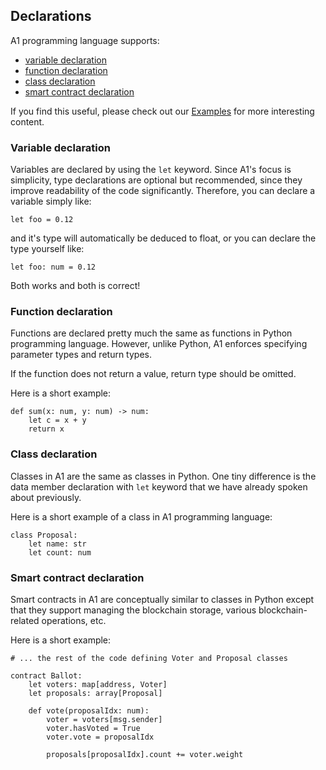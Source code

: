 ## Declarations

A1 programming language supports:

- [variable declaration](#variable-declaration)
- [function declaration](#function-declaration)
- [class declaration](#class-declaration)
- [smart contract declaration](#smart-contract-declaration)

If you find this useful, please check out our [Examples](../Examples) for more interesting content.

### Variable declaration

Variables are declared by using the `let` keyword. Since A1's focus is simplicity, type declarations are optional but recommended, since they improve readability of the code significantly. Therefore, you can declare a variable simply like:

```
let foo = 0.12
```

and it's type will automatically be deduced to float, or you can declare the type yourself like:

```
let foo: num = 0.12
```

Both works and both is correct!

### Function declaration

Functions are declared pretty much the same as functions in Python programming language. However, unlike Python, A1 enforces specifying parameter types and return types.

If the function does not return a value, return type should be omitted.

Here is a short example:

```
def sum(x: num, y: num) -> num:
    let c = x + y
    return x
```

### Class declaration

Classes in A1 are the same as classes in Python. One tiny difference is the data member declaration with `let` keyword that we have already spoken about previously.

Here is a short example of a class in A1 programming language:

```
class Proposal:
    let name: str
    let count: num
```

### Smart contract declaration

Smart contracts in A1 are conceptually similar to classes in Python except that they support managing the blockchain storage, various blockchain-related operations, etc.

Here is a short example:

```
# ... the rest of the code defining Voter and Proposal classes

contract Ballot:
    let voters: map[address, Voter]
    let proposals: array[Proposal]

    def vote(proposalIdx: num):
        voter = voters[msg.sender]
        voter.hasVoted = True
        voter.vote = proposalIdx

        proposals[proposalIdx].count += voter.weight
```
